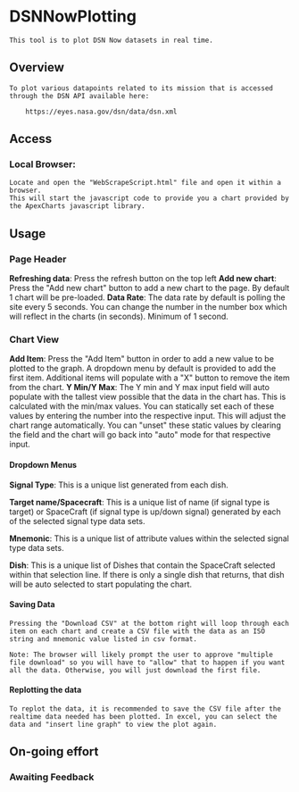 # DSNNowPlotting
    This tool is to plot DSN Now datasets in real time.
## Overview

    To plot various datapoints related to its mission that is accessed through the DSN API available here: 

        https://eyes.nasa.gov/dsn/data/dsn.xml

## Access
### Local Browser:
    Locate and open the "WebScrapeScript.html" file and open it within a browser. 
    This will start the javascript code to provide you a chart provided by the ApexCharts javascript library.

## Usage

### Page Header
**Refreshing data**: 
    Press the refresh button on the top left
**Add new chart**: 
    Press the "Add new chart" button to add a new chart to the page. By default 1 chart will be pre-loaded.
**Data Rate**: 
    The data rate by default is polling the site every 5 seconds. You can change the number in the number box which will reflect in the charts (in seconds). Minimum of 1 second.
### Chart View
**Add Item**: 
    Press the "Add Item" button in order to add a new value to be plotted to the graph. A dropdown menu by default is provided to add the first item. Additional items will populate with a "X" button to remove the item from the chart.
**Y Min/Y Max**:
    The Y min and Y max input field will auto populate with the tallest view possible that the data in the chart has. This is calculated with the min/max values. You can statically set each of these values by entering the number into the respective input. This will adjust the chart range automatically.
    You can "unset" these static values by clearing the field and the chart will go back into "auto" mode for that respective input. 

#### Dropdown Menus
**Signal Type**: 
    This is a unique list generated from each dish.

**Target name/Spacecraft**: 
    This is a unique list of name (if signal type is target) or SpaceCraft (if signal type is up/down signal) generated by each of the selected signal type data sets. 

**Mnemonic**: 
    This is a unique list of attribute values within the selected signal type data sets. 

**Dish**:
    This is a unique list of Dishes that contain the SpaceCraft selected within that selection line. If there is only a single dish that returns, that dish will be auto selected to start populating the chart.

#### Saving Data

    Pressing the "Download CSV" at the bottom right will loop through each item on each chart and create a CSV file with the data as an ISO string and mnemonic value listed in csv format.

    Note: The browser will likely prompt the user to approve "multiple file download" so you will have to "allow" that to happen if you want all the data. Otherwise, you will just download the first file.

#### Replotting the data

    To replot the data, it is recommended to save the CSV file after the realtime data needed has been plotted. In excel, you can select the data and "insert line graph" to view the plot again.

## On-going effort

### Awaiting Feedback
